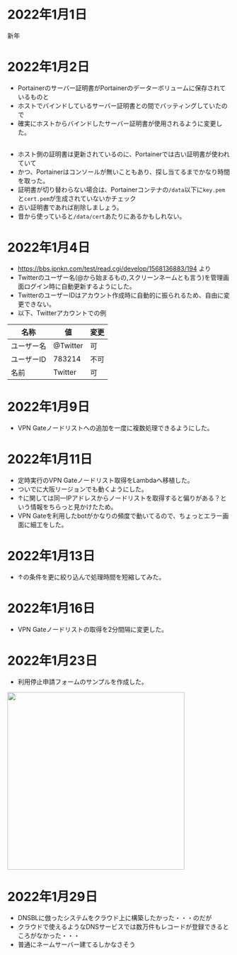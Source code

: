 # 2022年1月1日

新年

# 2022年1月2日

- Portainerのサーバー証明書がPortainerのデーターボリュームに保存されているものと
- ホストでバインドしているサーバー証明書との間でバッティングしていたので
- 確実にホストからバインドしたサーバー証明書が使用されるように変更した。

## 

- ホスト側の証明書は更新されているのに、Portainerでは古い証明書が使われていて
- かつ、Portainerはコンソールが無いこともあり、探し当てるまでかなり時間を取った。
- 証明書が切り替わらない場合は、Portainerコンテナの`/data`以下に`key.pem`と`cert.pem`が生成されていないかチェック
- 古い証明書であれば削除しましょう。
- 昔から使っていると`/data/cert`あたりにあるかもしれない。

# 2022年1月4日

- https://bbs.jpnkn.com/test/read.cgi/develop/1568136883/194 より
- Twitterのユーザー名(@から始まるもの,スクリーンネームとも言う)を管理画面ログイン時に自動更新するようにした。
- TwitterのユーザーIDはアカウント作成時に自動的に振られるため、自由に変更できない。
- 以下、Twitterアカウントでの例

|名称|値|変更|
|---|---|---|
|ユーザー名|@Twitter|可|
|ユーザーID|783214|不可|
|名前|Twitter|可|

# 2022年1月9日

- VPN Gateノードリストへの追加を一度に複数処理できるようにした。

# 2022年1月11日

- 定時実行のVPN Gateノードリスト取得をLambdaへ移植した。
- ついでに大阪リージョンでも動くようにした。
- ↑に関しては同一IPアドレスからノードリストを取得すると偏りがある？という情報をちらっと見かけたため。
- VPN Gateを利用したbotがかなりの頻度で動いてるので、ちょっとエラー画面に細工をした。

# 2022年1月13日

- ↑の条件を更に絞り込んで処理時間を短縮してみた。

# 2022年1月16日

- VPN Gateノードリストの取得を2分間隔に変更した。

# 2022年1月23日

- 利用停止申請フォームのサンプルを作成した。

<img src="https://t1.jpnkn.com/wp-content/uploads/2022/01/23181527/strawberry.png" width="400">

# 2022年1月29日

- DNSBLに倣ったシステムをクラウド上に構築したかった・・・のだが
- クラウドで使えるようなDNSサービスでは数万件もレコードが登録できるところがなかった・・・
- 普通にネームサーバー建てるしかなさそう
